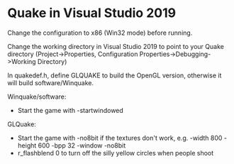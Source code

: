 # Quake in Visual Studio 2019 

Change the configuration to x86 (Win32 mode) before running.

Change the working directory in Visual Studio 2019 to point to your Quake directory (Project->Properties, Configuration Properties->Debugging->Working Directory)

In quakedef.h, define GLQUAKE to build the OpenGL version, otherwise it will build software/Winquake.

Winquake/software:
- Start the game with -startwindowed

GLQuake:
- Start the game with -no8bit if the textures don't work, e.g. -width 800 -height 600 -bpp 32 -window -no8bit
- r_flashblend 0 to turn off the silly yellow circles when people shoot
